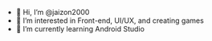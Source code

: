 - 👋 Hi, I’m @jaizon2000
- 👀 I’m interested in Front-end, UI/UX, and creating games
- 🌱 I’m currently learning Android Studio
<!---- 💞️ I’m looking to collaborate on N/A
- 📫 How to reach me  --->

<!---
jaizon2000/jaizon2000 is a ✨ special ✨ repository because its `README.md` (this file) appears on your GitHub profile.
You can click the Preview link to take a look at your changes.
--->
